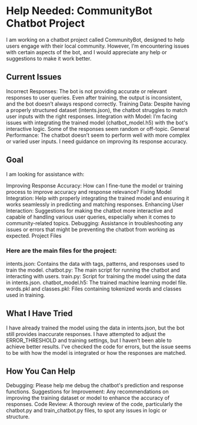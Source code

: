 # Help Needed: CommunityBot Chatbot Project
I am working on a chatbot project called CommunityBot, designed to help users engage with their local community. However, I’m encountering issues with certain aspects of the bot, and I would appreciate any help or suggestions to make it work better.

## Current Issues
Incorrect Responses: The bot is not providing accurate or relevant responses to user queries. Even after training, the output is inconsistent, and the bot doesn’t always respond correctly.
Training Data: Despite having a properly structured dataset (intents.json), the chatbot struggles to match user inputs with the right responses.
Integration with Model: I’m facing issues with integrating the trained model (chatbot_model.h5) with the bot's interactive logic. Some of the responses seem random or off-topic.
General Performance: The chatbot doesn’t seem to perform well with more complex or varied user inputs. I need guidance on improving its response accuracy.
## Goal
I am looking for assistance with:

Improving Response Accuracy: How can I fine-tune the model or training process to improve accuracy and response relevance?
Fixing Model Integration: Help with properly integrating the trained model and ensuring it works seamlessly in predicting and matching responses.
Enhancing User Interaction: Suggestions for making the chatbot more interactive and capable of handling various user queries, especially when it comes to community-related topics.
Debugging: Assistance in troubleshooting any issues or errors that might be preventing the chatbot from working as expected.
Project Files

### Here are the main files for the project:
intents.json: Contains the data with tags, patterns, and responses used to train the model.
chatbot.py: The main script for running the chatbot and interacting with users.
train.py: Script for training the model using the data in intents.json.
chatbot_model.h5: The trained machine learning model file.
words.pkl and classes.pkl: Files containing tokenized words and classes used in training.

## What I Have Tried
I have already trained the model using the data in intents.json, but the bot still provides inaccurate responses.
I have attempted to adjust the ERROR_THRESHOLD and training settings, but I haven’t been able to achieve better results.
I’ve checked the code for errors, but the issue seems to be with how the model is integrated or how the responses are matched.

## How You Can Help
Debugging: Please help me debug the chatbot's prediction and response functions.
Suggestions for Improvement: Any recommendations on improving the training dataset or model to enhance the accuracy of responses.
Code Review: A thorough review of the code, particularly the chatbot.py and train_chatbot.py files, to spot any issues in logic or structure.
